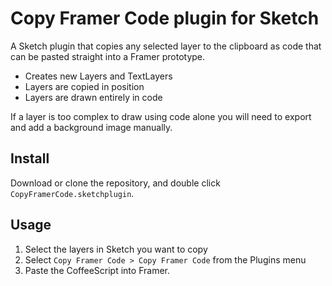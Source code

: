 # Copy Framer Code plugin for Sketch

A Sketch plugin that copies any selected layer to the clipboard as code that can be pasted straight into a Framer prototype.

- Creates new Layers and TextLayers
- Layers are copied in position 
- Layers are drawn entirely in code 

If a layer is too complex to draw using code alone you will need to export and add a background image manually.

## Install
Download or clone the repository, and double click `CopyFramerCode.sketchplugin`.

## Usage
1. Select the layers in Sketch you want to copy
2. Select `Copy Framer Code > Copy Framer Code` from the Plugins menu
3. Paste the CoffeeScript into Framer.
